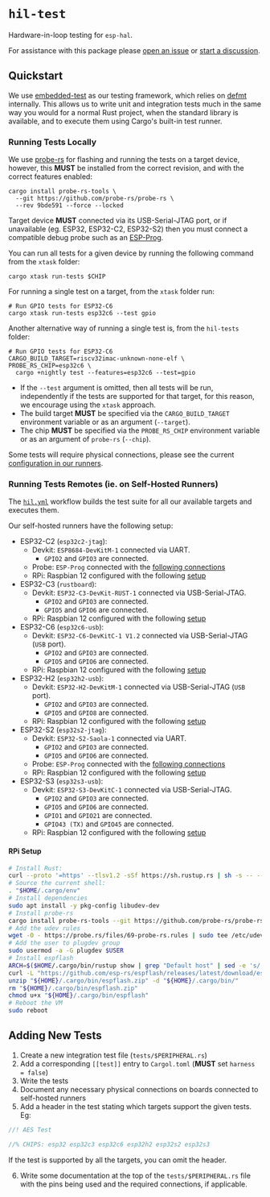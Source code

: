 # `hil-test`

Hardware-in-loop testing for `esp-hal`.

For assistance with this package please [open an issue] or [start a discussion].

[open an issue]: https://github.com/esp-rs/esp-hal/issues/new
[start a discussion]: https://github.com/esp-rs/esp-hal/discussions/new/choose

## Quickstart

We use [embedded-test] as our testing framework, which relies on [defmt] internally. This allows us to write unit and integration tests much in the same way you would for a normal Rust project, when the standard library is available, and to execute them using Cargo's built-in test runner.

[embedded-test]: https://github.com/probe-rs/embedded-test
[defmt]: https://github.com/knurling-rs/defmt

### Running Tests Locally

We use [probe-rs] for flashing and running the tests on a target device, however, this **MUST** be installed from the correct revision, and with the correct features enabled:

```text
cargo install probe-rs-tools \
  --git https://github.com/probe-rs/probe-rs \
  --rev 9bde591 --force --locked
```

Target device **MUST** connected via its USB-Serial-JTAG port, or if unavailable (eg. ESP32, ESP32-C2, ESP32-S2) then you must connect a compatible debug probe such as an [ESP-Prog].

You can run all tests for a given device by running the following command from the `xtask` folder:

```shell
cargo xtask run-tests $CHIP
```

For running a single test on a target, from the `xtask` folder run:

```shell
# Run GPIO tests for ESP32-C6
cargo xtask run-tests esp32c6 --test gpio
```

Another alternative way of running a single test is, from the `hil-tests` folder:
```shell
# Run GPIO tests for ESP32-C6
CARGO_BUILD_TARGET=riscv32imac-unknown-none-elf \
PROBE_RS_CHIP=esp32c6 \
  cargo +nightly test --features=esp32c6 --test=gpio
```
- If the `--test` argument is omitted, then all tests will be run, independently if the tests are supported for that target, for this reason, we encourage using the `xtask` approach.
- The build target **MUST** be specified via the `CARGO_BUILD_TARGET` environment variable or as an argument (`--target`).
- The chip **MUST** be specified via the `PROBE_RS_CHIP` environment variable or as an argument of `probe-rs` (`--chip`).

Some tests will require physical connections, please see the current [configuration in our runners].

[probe-rs]: https://probe.rs
[ESP-Prog]: https://docs.espressif.com/projects/esp-dev-kits/en/latest/other/esp-prog/user_guide.html
[configuration in our runners]: #running-tests-remotes-ie-on-self-hosted-runners

### Running Tests Remotes (ie. on Self-Hosted Runners)
The [`hil.yml`] workflow builds the test suite for all our available targets and executes them.

Our self-hosted runners have the following setup:
- ESP32-C2 (`esp32c2-jtag`):
  - Devkit: `ESP8684-DevKitM-1` connected via UART.
    - `GPIO2` and `GPIO3` are connected.
  - Probe: `ESP-Prog` connected with the [following connections][connection_c2]
  - RPi: Raspbian 12 configured with the following [setup]
- ESP32-C3 (`rustboard`):
  - Devkit: `ESP32-C3-DevKit-RUST-1` connected via USB-Serial-JTAG.
    - `GPIO2` and `GPIO3` are connected.
    - `GPIO5` and `GPIO6` are connected.
  - RPi: Raspbian 12 configured with the following [setup]
- ESP32-C6 (`esp32c6-usb`):
  - Devkit: `ESP32-C6-DevKitC-1 V1.2` connected via USB-Serial-JTAG (`USB` port).
    - `GPIO2` and `GPIO3` are connected.
    - `GPIO5` and `GPIO6` are connected.
  - RPi: Raspbian 12 configured with the following [setup]
- ESP32-H2 (`esp32h2-usb`):
  - Devkit: `ESP32-H2-DevKitM-1` connected via USB-Serial-JTAG (`USB` port).
    - `GPIO2` and `GPIO3` are connected.
    - `GPIO5` and `GPIO8` are connected.
  - RPi: Raspbian 12 configured with the following [setup]
- ESP32-S2 (`esp32s2-jtag`):
  - Devkit: `ESP32-S2-Saola-1` connected via UART.
    - `GPIO2` and `GPIO3` are connected.
    - `GPIO5` and `GPIO6` are connected.
  - Probe: `ESP-Prog` connected with the [following connections][connection_s2]
  - RPi: Raspbian 12 configured with the following [setup]
- ESP32-S3 (`esp32s3-usb`):
  - Devkit: `ESP32-S3-DevKitC-1` connected via USB-Serial-JTAG.
    - `GPIO2` and `GPIO3` are connected.
    - `GPIO5` and `GPIO6` are connected.
    - `GPIO1` and `GPIO21` are connected.
    - `GPIO43 (TX)` and `GPIO45` are connected.
  - RPi: Raspbian 12 configured with the following [setup]

[connection_c2]: https://docs.espressif.com/projects/esp-idf/en/stable/esp32c2/api-guides/jtag-debugging/configure-other-jtag.html#configure-hardware
[connection_s2]: https://docs.espressif.com/projects/esp-idf/en/stable/esp32s2/api-guides/jtag-debugging/configure-other-jtag.html#configure-hardware
[`hil.yml`]: https://github.com/esp-rs/esp-hal/blob/main/.github/workflows/hil.yml
[setup]: #rpi-setup

#### RPi Setup
```bash
# Install Rust:
curl --proto '=https' --tlsv1.2 -sSf https://sh.rustup.rs | sh -s -- --default-toolchain stable -y --profile minimal
# Source the current shell:
. "$HOME/.cargo/env"
# Install dependencies
sudo apt install -y pkg-config libudev-dev
# Install probe-rs
cargo install probe-rs-tools --git https://github.com/probe-rs/probe-rs --rev 9bde591 --force
# Add the udev rules
wget -O - https://probe.rs/files/69-probe-rs.rules | sudo tee /etc/udev/rules.d/69-probe-rs.rules > /dev/null
# Add the user to plugdev group
sudo usermod -a -G plugdev $USER
# Install espflash
ARCH=$($HOME/.cargo/bin/rustup show | grep "Default host" | sed -e 's/.* //')
curl -L "https://github.com/esp-rs/espflash/releases/latest/download/espflash-${ARCH}.zip" -o "${HOME}/.cargo/bin/espflash.zip"
unzip "${HOME}/.cargo/bin/espflash.zip" -d "${HOME}/.cargo/bin/"
rm "${HOME}/.cargo/bin/espflash.zip"
chmod u+x "${HOME}/.cargo/bin/espflash"
# Reboot the VM
sudo reboot
```

## Adding New Tests

1. Create a new integration test file (`tests/$PERIPHERAL.rs`)
2. Add a corresponding `[[test]]` entry to `Cargol.toml` (**MUST** set `harness = false`)
3. Write the tests
4. Document any necessary physical connections on boards connected to self-hosted runners
5. Add a header in the test stating which targets support the given tests. Eg:
```rust
//! AES Test

//% CHIPS: esp32 esp32c3 esp32c6 esp32h2 esp32s2 esp32s3
```
If the test is supported by all the targets, you can omit the header.

6. Write some documentation at the top of the `tests/$PERIPHERAL.rs` file with the pins being used and the required connections, if applicable.
